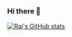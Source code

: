 ### Hi there 👋

<!--
**rajkumar3958/rajkumar3958** is a ✨ _special_ ✨ repository because its `README.md` (this file) appears on your GitHub profile.

Here are some ideas to get you started:

- 🔭 I’m currently working on ...
- 🌱 I’m currently learning ...
- 👯 I’m looking to collaborate on ...
- 🤔 I’m looking for help with ...
- 💬 Ask me about ...
- 📫 How to reach me: ...
- 😄 Pronouns: ...
- ⚡ Fun fact: ...
-->

[![Raj's GitHub stats](https://github-readme-stats.vercel.app/api?username=rajkumar3958)](https://github.com/rajkumar3958/github-readme-stats)
